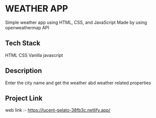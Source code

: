 
# WEATHER APP
Simple weather app using HTML, CSS, and JavaScript
Made by using openweathermap API

## Tech Stack
HTML
CSS
Vanilla javascript

## Description
Enter the city name and get the weather abd weather related properties

## Project Link
web link :- https://lucent-gelato-38fb3c.netlify.app/


